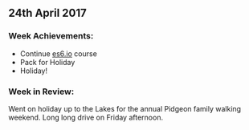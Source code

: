 ## 24th April 2017

### Week Achievements:
- Continue [es6.io](https://es6.io) course
- Pack for Holiday
- Holiday!

### Week in Review:
Went on holiday up to the Lakes for the annual Pidgeon family walking weekend. Long long drive on Friday afternoon.
